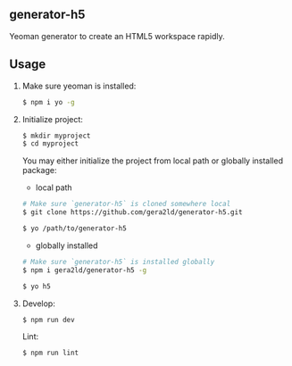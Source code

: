 generator-h5
---

Yeoman generator to create an HTML5 workspace rapidly.

Usage
---
1. Make sure yeoman is installed:

   ``` sh
   $ npm i yo -g
   ```

1. Initialize project:

   ``` sh
   $ mkdir myproject
   $ cd myproject
   ```

   You may either initialize the project from local path or globally installed package:

   * local path

   ``` sh
   # Make sure `generator-h5` is cloned somewhere local
   $ git clone https://github.com/gera2ld/generator-h5.git

   $ yo /path/to/generator-h5
   ```

   * globally installed

   ``` sh
   # Make sure `generator-h5` is installed globally
   $ npm i gera2ld/generator-h5 -g

   $ yo h5
   ```

1. Develop:

   ``` sh
   $ npm run dev
   ```

   Lint:

   ``` sh
   $ npm run lint
   ```
